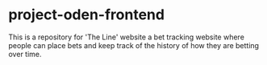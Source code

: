 # project-oden-frontend
This is a repository for 'The Line' website a bet tracking website where people can place bets and keep track of the history of how they are betting over time.
